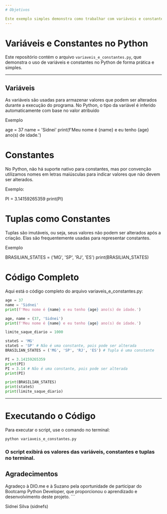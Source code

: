 ```yaml
---
# Objetivos

Este exemplo simples demonstra como trabalhar com variáveis e constantes no Python. Apesar de o Python não ter suporte nativo para constantes, boas práticas como o uso de letras maiúsculas e tuplas ajudam a indicar valores que não devem ser alterados.
---
```


# Variáveis e Constantes no Python

Este repositório contém o arquivo `variaveis_e_constantes.py`, que demonstra o uso de variáveis e constantes no Python de forma prática e simples.

---

## Variáveis

As variáveis são usadas para armazenar valores que podem ser alterados durante a execução do programa. No Python, o tipo da variável é inferido automaticamente com base no valor atribuído

Exemplo

age = 37
name = 'Sidnei'
print(f'Meu nome é {name} e eu tenho {age} ano(s) de idade.')

# Constantes

No Python, não há suporte nativo para constantes, mas por convenção utilizamos nomes em letras maiúsculas para indicar valores que não devem ser alterados.

Exemplo:

PI = 3.14159265359
print(PI)

# Tuplas como Constantes

Tuplas são imutáveis, ou seja, seus valores não podem ser alterados após a criação. Elas são frequentemente usadas para representar constantes.

Exemplo

BRASILIAN_STATES = ('MG', 'SP', 'RJ', 'ES')
print(BRASILIAN_STATES)

# Código Completo

Aqui está o código completo do arquivo variaveis_e_constantes.py:

```python
age = 37
name = 'Sidnei'
print(f'Meu nome é {name} e eu tenho {age} ano(s) de idade.')

age, name = (37, 'Sidnei')
print(f'Meu nome é {name} e eu tenho {age} ano(s) de idade.')

limite_saque_diario = 1000

stateS = 'MG'
stateS = 'SP' # Não é uma constante, pois pode ser alterada
BRASILIAN_STATES = ('MG', 'SP', 'RJ', 'ES') # Tupla é uma constante

PI = 3.14159265359
print(PI)
PI = 3.14 # Não é uma constante, pois pode ser alterada
print(PI)

print(BRASILIAN_STATES)
print(stateS)
print(limite_saque_diario)
```

---

# Executando o Código

Para executar o script, use o comando no terminal:

```bash
python variaveis_e_constantes.py
```

### O script exibirá os valores das variáveis, constantes e tuplas no terminal.

## Agradecimentos

Agradeço à DIO.me e à Suzano pela oportunidade de participar do Bootcamp Python Developer, que proporcionou o aprendizado e desenvolvimento deste projeto. ```

Sidnei Silva (sidnefs)
